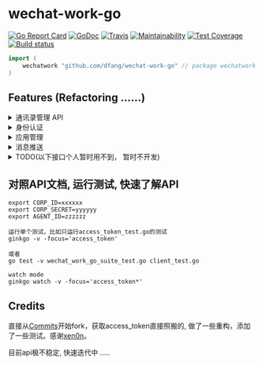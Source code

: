 # wechat-work-go

[![Go Report Card](https://goreportcard.com/badge/github.com/dfang/wechat-work-go)](https://goreportcard.com/report/github.com/dfang/wechat-work-go)
[![GoDoc](http://godoc.org/github.com/dfang/wechat-work-go?status.svg)](http://godoc.org/github.com/dfang/wechat-work-go)
[![Travis](https://travis-ci.com/dfang/wechat-work-go.svg?branch=refactor)](https://travis-ci.com/dfang/wechat-work-go)
[![Maintainability](https://api.codeclimate.com/v1/badges/a054e30c788eb3a693ac/maintainability)](https://codeclimate.com/github/dfang/wechat-work-go/maintainability)
[![Test Coverage](https://api.codeclimate.com/v1/badges/a054e30c788eb3a693ac/test_coverage)](https://codeclimate.com/github/dfang/wechat-work-go/test_coverage)
[![Build status](https://badge.buildkite.com/988dd09408df5bf2bb39403f4f3c10f50e05b84846ba6f6791.svg)](https://buildkite.com/curry/wechat-work-go)

```go
import (
    wechatwork "github.com/dfang/wechat-work-go" // package wechatwork
)
```

## Features (Refactoring ......)

<details>
<summary>通讯录管理 API</summary>

* [ ] [成员管理](https://work.weixin.qq.com/api/doc#90000/90135/90194)
    - [✓] 创建成员 (只能使用通讯录secret创建)
    - [✓] 读取成员 
    - [✓] 更新成员
    - [✓] 删除成员
    - [✓] 批量删除成员
    - [✓] 获取部门成员
    - [✓] 获取部门成员详情
    - [ ] userid与openid互换
    - [ ] 二次验证
    - [ ] 邀请成员

* [✓] [部门管理](https://work.weixin.qq.com/api/doc#90000/90135/90204)
    - [✓] 创建部门
    - [✓] 更新部门
    - [✓] 删除部门
    - [✓] 获取部门列表

* [ ] [标签管理](https://work.weixin.qq.com/api/doc#90000/90135/90209)

* [ ] [异步批量接口](https://work.weixin.qq.com/api/doc#90000/90135/90978)
    
</details>

<details>
<summary>身份认证</summary>

* [ ] [网页授权登录时获取访问用户身份](https://work.weixin.qq.com/api/doc#90000/90135/91023)
* [ ] [扫码授权登录时获取访问用户身份](https://work.weixin.qq.com/api/doc#90000/90135/91437)

</details>

<details>
<summary>应用管理</summary>

* [✓] 获取应用
* [✓] 设置应用
* [✓] [自定义菜单](https://work.weixin.qq.com/api/doc#90000/90135/90230)
    - [✓] 创建菜单
    - [✓] 获取菜单
    - [✓] 删除菜单

</details>

<details>
<summary>消息推送</summary>

* [✓] [发送应用消息](https://work.weixin.qq.com/api/doc#90000/90135/90236)
* [✓] 发送消息到群聊会话
    - [✓] 创建群聊会话
    - [✓] 修改群聊会话
    - [✓] 获取群聊会话
    - [✓] [应用推送消息](https://work.weixin.qq.com/api/doc#90000/90135/90248)

</details>


<details>
<summary>TODO(以下接口个人暂时用不到， 暂时不开发)</summary>

* [ ] 外部联系人管理
* [ ] OA 数据接口
* [ ] 企业支付
* [ ] 电子发票

</details>


## 对照API文档, 运行测试, 快速了解API

```
export CORP_ID=xxxxxx
export CORP_SECRET=yyyyyy
export AGENT_ID=zzzzzz

运行单个测试，比如只运行access_token_test.go的测试
ginkgo -v -focus='access_token'

或者
go test -v wechat_work_go_suite_test.go client_test.go

watch mode  
ginkgo watch -v -focus='access_token*'
```

## Credits

直接从[Commits](https://github.com/xen0n/go-workwx/tree/5dbb164de258486669bbd9637d19e07124444d60)开始fork，获取access_token直接照搬的, 做了一些重构，添加了一些测试。感谢[xen0n](https://github.com/xen0n)。

目前api极不稳定, 快速迭代中 .....
